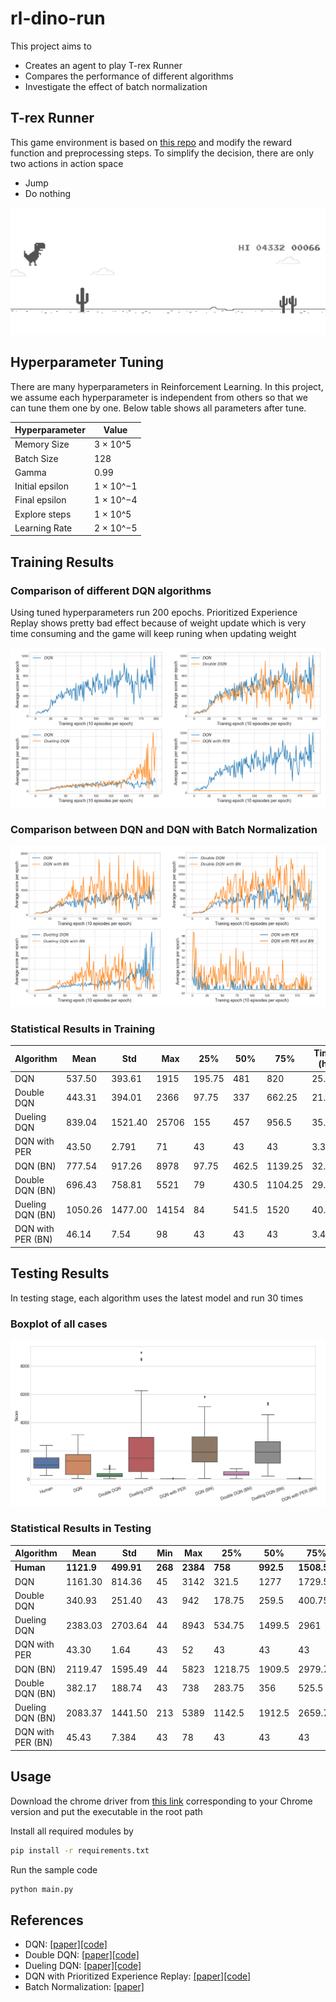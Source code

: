 # rl-dino-run

This project aims to

- Creates an agent to play T-rex Runner
- Compares the performance of different algorithms
- Investigate the effect of batch normalization

## T-rex Runner

This game environment is based on [this repo](https://github.com/elvisyjlin/gym-chrome-dino) and modify the reward function and preprocessing steps. To simplify the decision, there are only two actions in action space

- Jump
- Do nothing

![alt text](./images/dino-run.png "T-rex Runner")

## Hyperparameter Tuning

There are many hyperparameters in Reinforcement Learning. In this project, we assume each hyperparameter is independent from others so that we can tune them one by one. Below table shows all parameters after tune.

| Hyperparameter  | Value     |
| --------------- | --------- |
| Memory Size     | 3 × 10^5  |
| Batch Size      | 128       |
| Gamma           | 0.99      |
| Initial epsilon | 1 × 10^−1 |
| Final epsilon   | 1 × 10^−4 |
| Explore steps   | 1 × 10^5  |
| Learning Rate   | 2 × 10^−5 |

## Training Results

### Comparison of different DQN algorithms

Using tuned hyperparameters run 200 epochs. Prioritized Experience Replay shows pretty bad effect because of weight update which is very time consuming and the game will keep runing when updating weight

![alt text](./images/exp-train.png "T-rex Runner")

### Comparison between DQN and DQN with Batch Normalization

![alt text](./images/exp-train-bn.png "T-rex Runner")

### Statistical Results in Training

| Algorithm         | Mean    | Std     | Max   | 25%    | 50%   | 75%     | Time (h) |
| ----------------- | ------- | ------- | ----- | ------ | ----- | ------- | -------- |
| DQN               | 537.50  | 393.61  | 1915  | 195.75 | 481   | 820     | 25.87    |
| Double DQN        | 443.31  | 394.01  | 2366  | 97.75  | 337   | 662.25  | 21.36    |
| Dueling DQN       | 839.04  | 1521.40 | 25706 | 155    | 457   | 956.5   | 35.78    |
| DQN with PER      | 43.50   | 2.791   | 71    | 43     | 43    | 43      | 3.31     |
| DQN (BN)          | 777.54  | 917.26  | 8978  | 97.75  | 462.5 | 1139.25 | 32.59    |
| Double DQN (BN)   | 696.43  | 758.81  | 5521  | 79     | 430.5 | 1104.25 | 29.40    |
| Dueling DQN (BN)  | 1050.26 | 1477.00 | 14154 | 84     | 541.5 | 1520    | 40.12    |
| DQN with PER (BN) | 46.14   | 7.54    | 98    | 43     | 43    | 43      | 3.44     |

## Testing Results

In testing stage, each algorithm uses the latest model and run 30 times

### Boxplot of all cases

![alt text](./images/exp-test.png "T-rex Runner")

### Statistical Results in Testing

| Algorithm         | Mean       | Std        | Min     | Max      | 25%     | 50%       | 75%        |
| ----------------- | ---------- | ---------- | ------- | -------- | ------- | --------- | ---------- |
| **Human**         | **1121.9** | **499.91** | **268** | **2384** | **758** | **992.5** | **1508.5** |
| DQN               | 1161.30    | 814.36     | 45      | 3142     | 321.5   | 1277      | 1729.5     |
| Double DQN        | 340.93     | 251.40     | 43      | 942      | 178.75  | 259.5     | 400.75     |
| Dueling DQN       | 2383.03    | 2703.64    | 44      | 8943     | 534.75  | 1499.5    | 2961       |
| DQN with PER      | 43.30      | 1.64       | 43      | 52       | 43      | 43        | 43         |
| DQN (BN)          | 2119.47    | 1595.49    | 44      | 5823     | 1218.75 | 1909.5    | 2979.75    |
| Double DQN (BN)   | 382.17     | 188.74     | 43      | 738      | 283.75  | 356       | 525.5      |
| Dueling DQN (BN)  | 2083.37    | 1441.50    | 213     | 5389     | 1142.5  | 1912.5    | 2659.75    |
| DQN with PER (BN) | 45.43      | 7.384      | 43      | 78       | 43      | 43        | 43         |

## Usage

Download the chrome driver from [this link](https://chromedriver.chromium.org) corresponding to your Chrome version and put the executable in the root path

Install all required modules by

```sh
pip install -r requirements.txt
```

Run the sample code

```sh
python main.py
```

## References

- DQN: [[paper]](https://storage.googleapis.com/deepmind-data/assets/papers/DeepMindNature14236Paper.pdf)[[code]](./agent.py#L19-L136)
- Double DQN: [[paper]](https://arxiv.org/pdf/1509.06461.pdf)[[code]](./agent.py#L150-L168)
- Dueling DQN: [[paper]](https://arxiv.org/pdf/1511.06581/pdf)[[code]](./agent.py#L139-L147)
- DQN with Prioritized Experience Replay: [[paper]](https://arxiv.org/pdf/1511.05952.pdf)[[code]](./agent.py#L171-L209)
- Batch Normalization: [[paper]](https://arxiv.org/pdf/1502.03167.pdf)